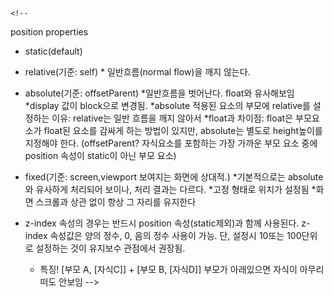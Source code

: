    <!-- 
position properties
-   static(default)
-   relative(기준: self) * 일반흐름(normal flow)을 깨지 않는다.
-   absolute(기준: offsetParent) *일반흐름을 벗어난다. float와 유사해보임 
                                  *display 값이 block으로 변경됨.
                                  *absolute 적용된 요소의 부모에 relative를 설정하는 이유: relative는 일반 흐름을 깨지 않아서
                                  *float과 차이점: float은 부모요소가 float된 요소를 감싸게 하는 방법이 있지만, absolute는 별도로 height높이를 지정해야 한다.
(offsetParent? 자식요소를 포함하는 가장 가까운 부모 요소 중에 position 속성이 static이 아닌 부모 요소)
-   fixed(기준: screen,viewport 보여지는 화면에 상대적.)
    *기본적으로는 absolute와 유사하게 처리되어 보이나, 처리 결과는 다르다.
    *고정 형태로 위치가 설정됨
    *화면 스크롤과 상관 없이 항상 그 자리를 유지한다

- z-index 속성의 경우는 반드시 position 속성(static제외)과 함께 사용된다. 
  z-index 속성값은 양의 정수, 0, 음의 정수 사용이 가능. 
  단, 설정시 10또는 100단위로 설정하는 것이 유지보수 관점에서 권장됨.
  * 특징! [부모 A, [자식C]] + [부모 B, [자식D]] 부모가 아래있으면 자식이 아무리 떠도 안보임
     -->
